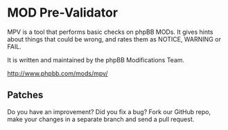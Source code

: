 # MOD Pre-Validator

MPV is a tool that performs basic checks on phpBB MODs. It gives hints about things that could be wrong, and rates them as NOTICE, WARNING or FAIL.

It is written and maintained by the phpBB Modifications Team.

http://www.phpbb.com/mods/mpv/

## Patches

Do you have an improvement? Did you fix a bug? Fork our GitHub repo, make your changes in a separate branch and send a pull request.
